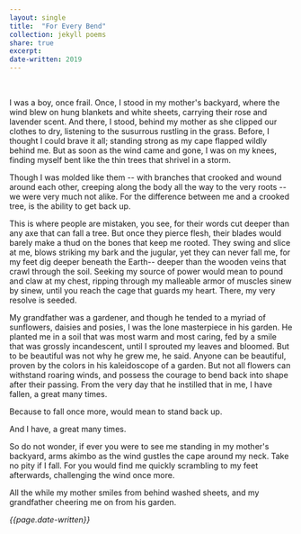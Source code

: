 ```yaml
---
layout: single
title:  "For Every Bend" 
collection: jekyll poems
share: true
excerpt:
date-written: 2019
---
```

 
 &nbsp;
 &nbsp;
 
 <p>
  I was a boy, once frail. Once, I stood in my mother's backyard, where the wind blew on hung blankets and white sheets, carrying their rose and lavender scent. And there, I stood, behind my mother as she clipped our clothes to dry, listening to the susurrous rustling in the grass. Before, I thought I could brave it all; standing strong as my cape flapped wildly behind me. But as soon as the wind came and gone, I was on my knees, finding myself bent like the thin trees that shrivel in a storm. 
</p>

<p>
  Though I was molded like them -- with branches that crooked and wound around each other, creeping along the body all the way to the very roots -- we were very much not alike. For the difference between me and a crooked tree, is the ability to get back up.
</p>

<p>
  This is where people are mistaken, you see, for their words cut deeper than any axe that can fall a tree. But once they pierce flesh, their blades would barely make a thud on the bones that keep me rooted. They swing and slice at me, blows striking my bark and the jugular, yet they can never fall me, for my feet dig deeper beneath the Earth-- deeper than the wooden veins that crawl through the soil. Seeking my source of power would mean to pound and claw at my chest, ripping through my malleable armor of muscles sinew by sinew, until you reach the cage that guards my heart. There, my very resolve is seeded.
</p>

<p>
  My grandfather was a gardener, and though he tended to a myriad of sunflowers, daisies and posies, I was the lone masterpiece in his garden. He planted me in a soil that was most warm and most caring, fed by a smile that was grossly incandescent, until I sprouted my leaves and bloomed. But to be beautiful was not why he grew me, he said. Anyone can be beautiful, proven by the colors in his kaleidoscope of a garden. But not all flowers can withstand roaring winds, and possess the courage to bend back into shape after their passing. From the very day that he instilled that in me, I have fallen, a great many times. 
</p>

<p>
Because to fall once more, would mean to stand back up. 
</p>


<p>
  And I have, a great many times.
</p>

<p>
  So do not wonder, if ever you were to see me standing in my mother's backyard, arms akimbo as the wind gustles the cape around my neck.  Take no pity if I fall. For you would find me quickly scrambling to my feet afterwards, challenging the wind once more. 
</p>

<p>
  All the while my mother smiles from behind washed sheets, and my grandfather cheering me on from his garden.
  </p>
  
 <em> {{page.date-written}} </em>
